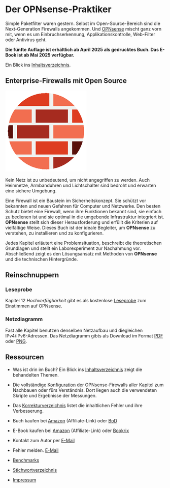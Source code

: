 # Der OPNsense-Praktiker

Simple Paketfilter waren gestern. Selbst im Open-Source-Bereich sind die Next-Generation Firewalls angekommen. Und [OPNsense](https://opnsense.org/) mischt ganz vorn mit, wenn es um Einbruchserkennung, Applikationskontrolle, Web-Filter oder Antivirus geht.

__Die f&uuml;nfte Auflage ist erh&auml;ltlich ab April 2025 als gedrucktes Buch. Das E-Book ist ab Mai 2025 verf&uuml;gbar.__


Ein Blick ins [Inhaltsverzeichnis](Inhaltsverzeichnis.md).


## Enterprise-Firewalls mit Open Source

![Cover image](images/brickwall_256px.png)

Kein Netz ist zu unbedeutend, um nicht angegriffen zu werden. Auch Heimnetze, Armbanduhren und Lichtschalter sind bedroht und erwarten eine sichere Umgebung.

Eine Firewall ist ein Baustein im Sicherheitskonzept. Sie sch&uuml;tzt vor bekannten und neuen Gefahren für Computer und Netzwerke. Den besten Schutz bietet eine Firewall, wenn ihre Funktionen bekannt sind, sie einfach zu bedienen ist und sie optimal in die umgebende Infrastruktur integriert ist. __OPNsense__ stellt sich dieser Herausforderung und erf&uuml;llt die Kriterien auf vielfältige Weise. Dieses Buch ist der ideale Begleiter, um __OPNsense__ zu verstehen, zu installieren und zu konfigurieren.

Jedes Kapitel erl&auml;utert eine Problemsituation, beschreibt die theoretischen Grundlagen und stellt ein Laborexperiment zur Nachahmung vor. Abschließend zeigt es den L&ouml;sungsansatz mit Methoden von __OPNsense__ und die technischen Hintergr&uuml;nde.


## Reinschnuppern

### Leseprobe
Kapitel 12 _Hochverf&uuml;gbarkeit_ gibt es als kostenlose [Leseprobe](Leseprobe_12carp.pdf) zum Einstimmen auf OPNsense.

### Netzdiagramm
Fast alle Kapitel benutzen denselben Netzaufbau und diegleichen IPv4/IPv6-Adressen. Das Netzdiagramm gibts als Download im Format [PDF](Netzdiagramm.pdf) oder [PNG](Netzdiagramm.png).


## Ressourcen

* Was ist drin im Buch? Ein Blick ins [Inhaltsverzeichnis](Inhaltsverzeichnis.md) zeigt die behandelten Themen.

* Die vollst&auml;ndige [Konfiguration](Kapitel/) der OPNsense-Firewalls aller Kapitel zum Nachbauen oder f&uuml;rs Verst&auml;ndnis. Dort liegen auch die verwendeten Skripte und Ergebnisse der Messungen.

* Das [Korrekturverzeichnis](errata.pdf) listet die inhaltlichen Fehler und ihre Verbesserung.

* Buch kaufen bei [Amazon](https://amzn.to/3Hp6JPz) (Affiliate-Link) oder [BoD](https://www.bod.de/buchshop/der-opnsense-praktiker-markus-stubbig-9783751920469)

* E-Book kaufen bei [Amazon](https://amzn.to/421xPnC) (Affiliate-Link) oder [Bookrix](https://www.bookrix.de/_ebook-markus-stubbig-der-opnsense-praktiker/)

* Kontakt zum Autor per [E-Mail](mailto:der.opnsense.praktiker@gmail.com)

* Fehler melden. [E-Mail](mailto:der.opnsense.praktiker@gmail.com?subject=Fehler)

* [Benchmarks](Kapitel/20)

* [Stichwortverzeichnis](Stichwortverzeichnis.pdf)

* [Impressum](Impressum.md)
